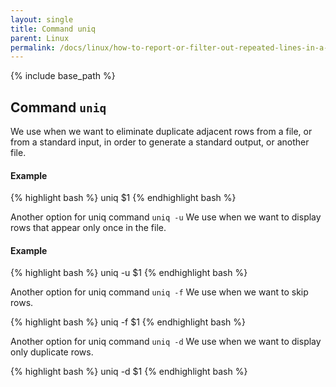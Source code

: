 ```yaml
---
layout: single
title: Command uniq
parent: Linux
permalink: /docs/linux/how-to-report-or-filter-out-repeated-lines-in-a-file/
---
```


{% include base_path %}


## Command ```uniq```
We use when we want to eliminate duplicate adjacent rows from a file, or from a standard input, in order to generate a standard output, or another file.

#### Example
{% highlight bash %}
uniq $1
{% endhighlight bash %}

Another option for uniq command ```uniq -u```
We use when we want to display rows that appear only once in the file.

#### Example
{% highlight bash %}
uniq -u $1
{% endhighlight bash %}

Another option for uniq command ```uniq -f```
We use when we want to skip rows.

{% highlight bash %}
uniq -f $1
{% endhighlight bash %}

Another option for uniq command ```uniq -d```
We use when we want to display only duplicate rows.

{% highlight bash %}
uniq -d $1
{% endhighlight bash %}
